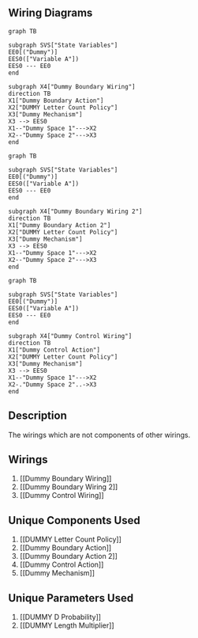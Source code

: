 ## Wiring Diagrams

```mermaid
graph TB

subgraph SVS["State Variables"]
EE0[("Dummy")]
EES0(["Variable A"])
EES0 --- EE0
end

subgraph X4["Dummy Boundary Wiring"]
direction TB
X1["Dummy Boundary Action"]
X2["DUMMY Letter Count Policy"]
X3["Dummy Mechanism"]
X3 --> EES0
X1--"Dummy Space 1"--->X2
X2--"Dummy Space 2"--->X3
end
```

```mermaid
graph TB

subgraph SVS["State Variables"]
EE0[("Dummy")]
EES0(["Variable A"])
EES0 --- EE0
end

subgraph X4["Dummy Boundary Wiring 2"]
direction TB
X1["Dummy Boundary Action 2"]
X2["DUMMY Letter Count Policy"]
X3["Dummy Mechanism"]
X3 --> EES0
X1--"Dummy Space 1"--->X2
X2--"Dummy Space 2"--->X3
end
```

```mermaid
graph TB

subgraph SVS["State Variables"]
EE0[("Dummy")]
EES0(["Variable A"])
EES0 --- EE0
end

subgraph X4["Dummy Control Wiring"]
direction TB
X1["Dummy Control Action"]
X2["DUMMY Letter Count Policy"]
X3["Dummy Mechanism"]
X3 --> EES0
X1--"Dummy Space 1"--->X2
X2-."Dummy Space 2"..->X3
end
```

## Description

The wirings which are not components of other wirings.
## Wirings
1. [[Dummy Boundary Wiring]]
2. [[Dummy Boundary Wiring 2]]
3. [[Dummy Control Wiring]]

## Unique Components Used
1. [[DUMMY Letter Count Policy]]
2. [[Dummy Boundary Action]]
3. [[Dummy Boundary Action 2]]
4. [[Dummy Control Action]]
5. [[Dummy Mechanism]]

## Unique Parameters Used
1. [[DUMMY D Probability]]
2. [[DUMMY Length Multiplier]]

